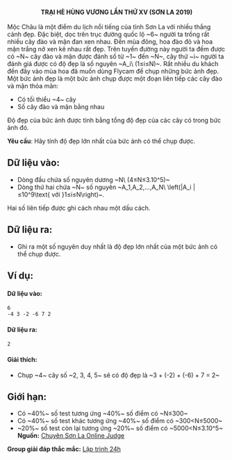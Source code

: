 **<center>TRẠI HÈ HÙNG VƯƠNG LẦN THỨ XⅤ (SƠN LA 2019)</center>**
<br>
Mộc Châu là một điểm du lịch nổi tiếng của tỉnh Sơn La với nhiều thắng cảnh đẹp. Đặc biệt, dọc trên trục đường quốc lộ ~6~ người ta trồng rất nhiều cây đào và mận đan xen nhau. Đến mùa đông, hoa đào đỏ và hoa mận trắng nở xen kẽ nhau rất đẹp. Trên tuyến đường này người ta đếm được có ~N~ cây đào và mận được đánh số từ ~1~ đến ~N~, cây thứ ~i~ người ta đánh giá được có độ đẹp là số nguyên ~A_i\ (1≤i≤N)~. Rất nhiều du khách đến đây vào mùa hoa đã muốn dùng Flycam để chụp những bức ảnh đẹp. Một bức ảnh đẹp là một bức ảnh chụp được một đoạn liên tiếp các cây đào và mận thỏa mãn:
- Có tối thiểu ~4~ cây
- Số cây đào và mận bằng nhau

Độ đẹp của bức ảnh được tính bằng tổng độ đẹp của các cây có trong bức ảnh đó.

**Yêu cầu**: Hãy tính độ đẹp lớn nhất của bức ảnh có thể chụp được.

## Dữ liệu vào:
- Dòng đầu chứa số nguyên dương ~N\ (4≤N≤3.10^5)~
- Dòng thứ hai chứa ~N~ số nguyên ~A_1,A_2,…,A_N\  \left(|A_i |≤10^9\text{  với }1≤i≤N\right)~.

Hai số liên tiếp được ghi cách nhau một dấu cách.

## Dữ liệu ra:
- Ghi ra một số nguyên duy nhất là độ đẹp lớn nhất của một bức ảnh có thể chụp được.

## Ví dụ:
#### Dữ liệu vào:
```
6
-4 3 -2 -6 7 2
```

#### Dữ liệu ra:
```
2
```
#### Giải thích:
- Chụp ~4~ cây số ~2, 3, 4, 5~ sẽ có độ đẹp là ~3 + (-2) + (-6) + 7 = 2~

## Giới hạn:
- Có ~40\%~ số test tương ứng ~40\%~ số điểm có ~N≤300~
- Có ~40\%~ số test khác tương ứng ~40\%~ số điểm có ~300<N≤5000~
- ~20\%~ số test còn lại tương ứng ~20\%~ số điểm có  ~5000<N≤3.10^5~
**Nguồn:** [Chuyên Sơn La Online Judge](http://csloj.ddns.net/)

**Group giải đáp thắc mắc:** [Lập trình 24h](https://www.facebook.com/groups/1386904321519984)